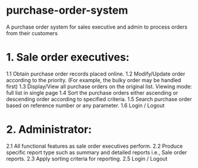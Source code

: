 # purchase-order-system
A purchase order system for sales executive and admin to process orders from their customers

# 1. Sale order executives:
1.1 Obtain purchase order records placed online.
1.2 Modify/Update order according to the priority. (For example, the bulky
order may be handled first)
1.3 Display/View all purchase orders on the original list.
Viewing mode: full list in single page
1.4 Sort the purchase orders either ascending or descending order according to
specified criteria.
1.5 Search purchase order based on reference number or any parameter.
1.6 Login / Logout
 # 2. Administrator:
2.1 All functional features as sale order executives perform.
2.2 Produce specific report type such as summary and detailed reports i.e., Sale
order reports.
2.3 Apply sorting criteria for reporting.
2.5 Login / Logout